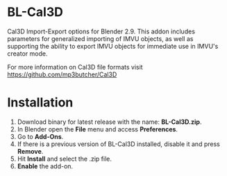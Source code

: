 # BL-Cal3D
Cal3D Import-Export options for Blender 2.9. This addon includes parameters for generalized importing of IMVU objects, as well as supporting the ability to export IMVU objects for immediate use in IMVU's creator mode.

For more information on Cal3D file formats visit https://github.com/mp3butcher/Cal3D

# Installation
1. Download binary for latest release with the name: **BL-Cal3D.zip**.
2. In Blender open the **File** menu and access **Preferences**.
3. Go to **Add-Ons**.
4. If there is a previous version of BL-Cal3D installed, disable it and press **Remove**.
5. Hit **Install** and select the .zip file.
6. **Enable** the add-on.
